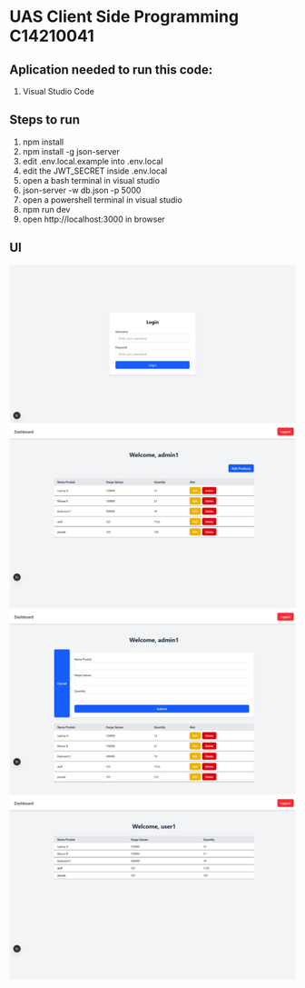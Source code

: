 # UAS Client Side Programming C14210041

## Aplication needed to run this code:
1. Visual Studio Code

## Steps to run
1. npm install
2. npm install -g json-server
3. edit .env.local.example into .env.local
4. edit the JWT_SECRET inside .env.local
5. open a bash terminal in visual studio
6. json-server -w db.json -p 5000
7. open a powershell terminal in visual studio
8. npm run dev
9. open http://localhost:3000 in browser

## UI

![alt text](Screenshot_19-6-2025_192625_localhost.jpeg)
![alt text](Screenshot_19-6-2025_192640_localhost.jpeg)
![alt text](Screenshot_19-6-2025_192646_localhost.jpeg)
![alt text](Screenshot_19-6-2025_192718_localhost.jpeg)
